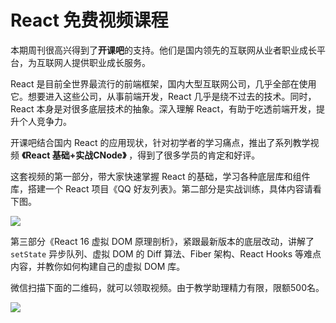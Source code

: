# React 免费视频课程

本期周刊很高兴得到了**开课吧**的支持。他们是国内领先的互联网从业者职业成长平台，为互联网人提供职业成长服务。

React 是目前全世界最流行的前端框架，国内大型互联网公司，几乎全部在使用它。想要进入这些公司，从事前端开发，React 几乎是绕不过去的技术。同时，React 本身是对很多底层技术的抽象。深入理解 React，有助于吃透前端开发，提升个人竞争力。

开课吧结合国内 React 的应用现状，针对初学者的学习痛点，推出了系列教学视频 **《React 基础+实战CNode》** ，得到了很多学员的肯定和好评。

这套视频的第一部分，带大家快速掌握 React 的基础，学习各种底层库和组件库，搭建一个 React 项目《QQ 好友列表》。第二部分是实战训练，具体内容请看下图。

![](https://cdn.beekka.com/blogimg/asset/201905/bg2019052201.jpg)

第三部分《React 16 虚拟 DOM 原理剖析》，紧跟最新版本的底层改动，讲解了 `setState` 异步队列、虚拟 DOM 的 Diff 算法、Fiber 架构、React Hooks 等难点内容，并教你如何构建自己的虚拟 DOM 库。

微信扫描下面的二维码，就可以领取视频。由于教学助理精力有限，限额500名。

![](https://cdn.beekka.com/blogimg/asset/201905/bg2019052202.jpg)


